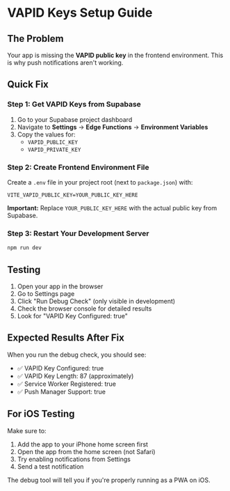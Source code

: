 # VAPID Keys Setup Guide

## The Problem
Your app is missing the **VAPID public key** in the frontend environment. This is why push notifications aren't working.

## Quick Fix

### Step 1: Get VAPID Keys from Supabase
1. Go to your Supabase project dashboard
2. Navigate to **Settings** → **Edge Functions** → **Environment Variables**
3. Copy the values for:
   - `VAPID_PUBLIC_KEY` 
   - `VAPID_PRIVATE_KEY`

### Step 2: Create Frontend Environment File
Create a `.env` file in your project root (next to `package.json`) with:

```env
VITE_VAPID_PUBLIC_KEY=YOUR_PUBLIC_KEY_HERE
```

**Important:** Replace `YOUR_PUBLIC_KEY_HERE` with the actual public key from Supabase.

### Step 3: Restart Your Development Server
```bash
npm run dev
```

## Testing

1. Open your app in the browser
2. Go to Settings page
3. Click "Run Debug Check" (only visible in development)
4. Check the browser console for detailed results
5. Look for "VAPID Key Configured: true"

## Expected Results After Fix

When you run the debug check, you should see:
- ✅ VAPID Key Configured: true
- ✅ VAPID Key Length: 87 (approximately)
- ✅ Service Worker Registered: true
- ✅ Push Manager Support: true

## For iOS Testing

Make sure to:
1. Add the app to your iPhone home screen first
2. Open the app from the home screen (not Safari)
3. Try enabling notifications from Settings
4. Send a test notification

The debug tool will tell you if you're properly running as a PWA on iOS.
